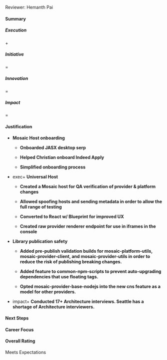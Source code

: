 Reviewer: Hemanth Pai

#### **Summary**

##### **Execution**

\+

##### **Initiative**

\=

##### **Innovation**

\=

##### **Impact**

\=

#### **Justification**

* **Mosaic Host onboarding**

  * **Onboarded JASX desktop serp**

  * **Helped Christian onboard Indeed Apply**

  * **Simplified onboarding process**

* exec+ **Universal Host**

  * **Created a Mosaic host for QA verification of provider & platform changes**

  * **Allowed spoofing hosts and sending metadata in order to allow the full range of testing**

  * **Converted to React w/ Blueprint for improved UX**

  * **Created raw provider renderer endpoint for use in iframes in the console**

* **Library publication safety**

  * **Added pre-publish validation builds for mosaic-platform-utils, mosaic-provider-client, and mosaic-provider-utils in order to reduce the risk of publishing breaking changes.**

  * **Added feature to common-npm-scripts to prevent auto-upgrading dependencies that use floating tags.**

  * **Opted mosaic-provider-base-nodejs into the new cns feature as a model for other providers.**

* impact+ **Conducted 17+ Architecture interviews. Seattle has a shortage of Architecture interviewers.**

#### **Next Steps**

#### **Career Focus**

#### **Overall Rating**

Meets Expectations  
	  
